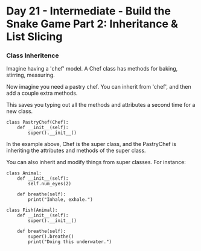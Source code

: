 # Day 21 - Intermediate - Build the Snake Game Part 2: Inheritance & List Slicing

### Class Inheritence

Imagine having a 'chef' model.
A Chef class has methods for baking, stirring, measuring.

Now imagine you need a pastry chef. You can inherit from 'chef', and then add a couple extra methods.

This saves you typing out all the methods and attributes a second time for a new class.

    class PastryChef(Chef):
        def __init__(self):
            super().__init__()

In the example above, Chef is the super class, and the PastryChef is inheriting the 
attributes and methods of the super class.

You can also inherit and modify things from super classes. For instance:

    class Animal:
        def __init__(self):
            self.num_eyes(2)
        
        def breathe(self):
            print("Inhale, exhale.")
    
    class Fish(Animal):
        def __init__(self):
            super().__init__()
        
        def breathe(self):
            super().breathe()
            print("Doing this underwater.")
        